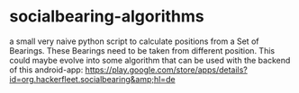 socialbearing-algorithms
========================

a small very naive python script to calculate positions from a Set of Bearings. These Bearings need to be taken from different position. This could maybe evolve into some algorithm that can be used with the backend of this android-app: https://play.google.com/store/apps/details?id=org.hackerfleet.socialbearing&amp;hl=de
